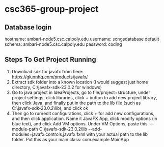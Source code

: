 # csc365-group-project

## Database login

hostname: ambari-node5.csc.calpoly.edu
username: songsdatabase
default schema: ambari-node5.csc.calpoly.edu 
password: coding 

## Steps To Get Project Running

1. Download sdk for javafx from here: https://gluonhq.com/products/javafx/
2. Extract sdk folder into a known location (I would suggest just home directory, C:\javafx-sdk-23.0.2 for windows)
3. Go to java project in IdeaProjects, go to file/project+structure, under project settings, click libraries, click + button to add new project library,
then click Java, and finally put in the path to the lib file (such as C:\javafx-sdk-23.0.2\lib), and click ok
4. Then go to run/edit configurations, click + for add new configurations, and then click application.
Name it JavaFX App, click modify options (in blue text), and click Add VM options.
Under VM Options, paste this: --module-path C:\javafx-sdk-23.0.2\lib --add-modules=javafx.controls,javafx.fxml with your actual path to the lib folder.
Put this as your main class: com.example.MainApp
